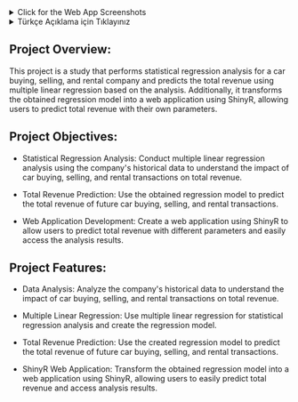 <details>
  <summary>
    Click for the Web App Screenshots
  </summary>

![Preview Data](https://github.com/AshNumpy/Regression-Web-App/blob/main/Images/LookingData1.png)
![Preview Data](https://github.com/AshNumpy/Regression-Web-App/blob/main/Images/LookingData2.png)
![Preview Data](https://github.com/AshNumpy/Regression-Web-App/blob/main/Images/LookingData3.png)
![Normality](https://github.com/AshNumpy/Regression-Web-App/blob/main/Images/Normality1.png)
![Residuals](https://github.com/AshNumpy/Regression-Web-App/blob/main/Images/Residuals1.png)
![Varying Variance](https://github.com/AshNumpy/Regression-Web-App/blob/main/Images/VaryingVariance.png)
![Prediction](https://github.com/AshNumpy/Regression-Web-App/blob/main/Images/Prediction.png)
  
</details>

<details>
<summary>Türkçe Açıklama için Tıklayınız</summary>

## Proje Genel Bakış:

Bu proje, bir araba al-sat ve kiralama şirketinin istatistiksel regresyon analizini gerçekleştiren ve analizler sonucunda çoklu doğrusal regresyon kullanarak elde edilecek toplam geliri tahmin eden bir çalışmadır. Ayrıca, elde edilen regresyon modelini ShinyR ile bir web uygulamasına dönüştürmüştür, böylece kullanıcılar toplam geliri kendi parametreleriyle tahmin edebilir.

## Proje Hedefleri:

- İstatistiksel Regresyon Analizi: Şirketin geçmiş verilerini kullanarak çoklu doğrusal regresyon analizi gerçekleştirmek ve araba al-sat ve kiralama işlemlerinin toplam geliri üzerindeki etkilerini anlamak.

- Toplam Gelir Tahmini: Elde edilen regresyon modelini kullanarak gelecekteki araba al-sat ve kiralama işlemlerinin toplam gelirini tahmin etmek.

- Web Uygulaması Geliştirme: ShinyR ile bir web uygulaması oluşturarak, kullanıcıların farklı parametrelerle toplam geliri tahmin etmelerine olanak tanımak ve analiz sonuçlarına kolayca erişmelerini sağlamak.

## Proje Özellikleri:

- Veri Analizi: Şirketin geçmiş verilerini analiz ederek, araba al-sat ve kiralama işlemlerinin toplam gelir üzerindeki etkilerini anlamak.

- Çoklu Doğrusal Regresyon: İstatistiksel regresyon analizleri için çoklu doğrusal regresyon yöntemini kullanmak ve regresyon modelini oluşturmak.

- Toplam Gelir Tahmini: Oluşturulan regresyon modelini kullanarak gelecekteki araba al-sat ve kiralama işlemlerinin toplam gelirini tahmin etmek.

- ShinyR Web Uygulaması: Elde edilen regresyon modelini ShinyR ile bir web uygulamasına dönüştürmek ve kullanıcıların kolayca toplam gelir tahmini yapmalarına olanak tanımak.

</details>

## Project Overview:

This project is a study that performs statistical regression analysis for a car buying, selling, and rental company and predicts the total revenue using multiple linear regression based on the analysis. Additionally, it transforms the obtained regression model into a web application using ShinyR, allowing users to predict total revenue with their own parameters.

## Project Objectives:

- Statistical Regression Analysis: Conduct multiple linear regression analysis using the company's historical data to understand the impact of car buying, selling, and rental transactions on total revenue.

- Total Revenue Prediction: Use the obtained regression model to predict the total revenue of future car buying, selling, and rental transactions.

- Web Application Development: Create a web application using ShinyR to allow users to predict total revenue with different parameters and easily access the analysis results.

## Project Features:

- Data Analysis: Analyze the company's historical data to understand the impact of car buying, selling, and rental transactions on total revenue.

- Multiple Linear Regression: Use multiple linear regression for statistical regression analysis and create the regression model.

- Total Revenue Prediction: Use the created regression model to predict the total revenue of future car buying, selling, and rental transactions.

- ShinyR Web Application: Transform the obtained regression model into a web application using ShinyR, allowing users to easily predict total revenue and access analysis results.
